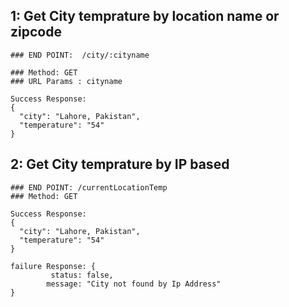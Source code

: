 ## 1:  Get City temprature by location name or zipcode
    ### END POINT:  /city/:cityname

    ### Method: GET
    ### URL Params : cityname

    Success Response:
    {
      "city": "Lahore, Pakistan",
      "temperature": "54"
    }

## 2:  Get City temprature by IP based
    ### END POINT: /currentLocationTemp
    ### Method: GET

    Success Response:
    {
      "city": "Lahore, Pakistan",
      "temperature": "54"
    }

    failure Response: {
             status: false,
            message: "City not found by Ip Address"
    }
